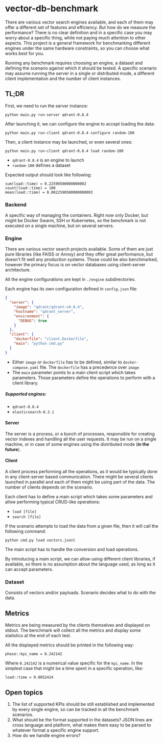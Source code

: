 # vector-db-benchmark

There are various vector search engines available, and each of them may offer
a different set of features and efficiency. But how do we measure the
performance? There is no clear definition and in a specific case you may worry
about a specific thing, while not paying much attention to other aspects. This
project is a general framework for benchmarking different engines under the
same hardware constraints, so you can choose what works best for you.

Running any benchmark requires choosing an engine, a dataset and defining the
scenario against which it should be tested. A specific scenario may assume
running the server in a single or distributed mode, a different client
implementation and the number of client instances.

## TL;DR

First, we need to run the server instance:

```shell
python main.py run-server qdrant-0.8.4
```

After launching it, we can configure the engine to accept loading the data:

```shell
python main.py run-client qdrant-0.8.4 configure random-100
```

Then, a client instance may be launched, or even several ones:

```shell
python main.py run-client qdrant-0.8.4 load random-100
```

- `qdrant-0.8.4` is an engine to launch
- `random-100` defines a dataset

Expected output should look like following:

```text
sum(load::time) = 0.22590500000000002
count(load::time) = 100
mean(load::time) = 0.0022590500000000003
```

### Backend

A specific way of managing the containers. Right now only Docker, but might be
Docker Swarm, SSH or Kubernetes, so the benchmark is not executed on a single
machine, but on several servers.

### Engine

There are various vector search projects available. Some of them are just pure
libraries (like FAISS or Annoy) and they offer great performance, but doesn't
fit well any production systems. Those could be also benchmarked, however the
primary focus is on vector databases using client-server architecture.

All the engine configurations are kept in `./engine` subdirectories.

Each engine has its own configuration defined in `config.json` file:

```json
{
  "server": {
    "image": "qdrant/qdrant:v0.8.4",
    "hostname": "qdrant_server",
    "environment": {
      "DEBUG": true
    }
  },
  "client": {
    "dockerfile": "client.Dockerfile",
    "main": "python cmd.py"
  }
}
```

- Either `image` or `dockerfile` has to be defined, similar to
  `docker-compose.yaml` file. The `dockerfile` has a precedence over `image`
- The `main` parameter points to a main client script which takes parameters.
  Those parameters define the operations to perform with a client library.

##### Supported engines:

- `qdrant-0.8.4`
- `elasticsearch-8.3.1`

#### Server

The server is a process, or a bunch of processes, responsible for creating
vector indexes and handling all the user requests. It may be run on a single
machine, or in case of some engines using the distributed mode (**in the future**).

#### Client

A client process performing all the operations, as it would be typically done in
any client-server based communication. There might be several clients launched
in parallel and each of them might be using part of the data. The number of
clients depends on the scenario.

Each client has to define a main script which takes some parameters and allow
performing typical CRUD-like operations:

- `load [file]`
- `search [file]`

If the scenario attempts to load the data from a given file, then it will call
the following command:

`python cmd.py load vectors.jsonl`

The main script has to handle the conversion and load operations.

By introducing a main script, we can allow using different client libraries, if
available, so there is no assumption about the language used, as long as it can
accept parameters.

### Dataset

Consists of vectors and/or payloads. Scenario decides what to do with the data.

## Metrics

Metrics are being measured by the clients themselves and displayed on stdout.
The benchmark will collect all the metrics and display some statistics at the
end of each test.

All the displayed metrics should be printed in the following way:

```shell
phase::kpi_name = 0.242142
```

Where `0.242142` is a numerical value specific for the `kpi_name`. In the
simplest case that might be a time spent in a specific operation, like:

```
load::time = 0.0052424
```

## Open topics

1. The list of supported KPIs should be still established and implemented by
   every single engine, so can be tracked in all the benchmark scenarios.
2. What should be the format supported in the datasets? JSON lines are cross
   language and platform, what makes them easy to be parsed to whatever format
   a specific engine support.
3. How do we handle engine errors?